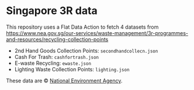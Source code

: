 Singapore 3R data
===

This repository uses a Flat Data Action to fetch 4 datasets from https://www.nea.gov.sg/our-services/waste-management/3r-programmes-and-resources/recycling-collection-points

- 2nd Hand Goods Collection Points: `secondhandcollecn.json`
- Cash For Trash: `cashfortrash.json`
- E-waste Recycling: `ewaste.json`
- Lighting Waste Collection Points: `lighting.json`

These data are © [National Environment Agency](https://www.nea.gov.sg/open-data-licence).